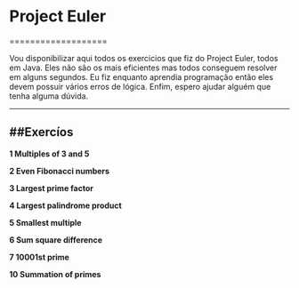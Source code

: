 # Project Euler
===================


Vou disponibilizar aqui todos os exercicios que fiz do Project Euler, todos em Java. Eles não são os mais eficientes mas todos conseguem resolver em alguns segundos. Eu fiz enquanto aprendia programação então eles devem possuir vários erros de lógica. Enfim, espero ajudar alguém que tenha alguma dúvida.

----------


##Exercíos 
-------------

**1	Multiples of 3 and 5**

**2	Even Fibonacci numbers**

**3	Largest prime factor**

**4	Largest palindrome product**

**5	Smallest multiple**

**6	Sum square difference**

**7	10001st prime**

**10	Summation of primes**